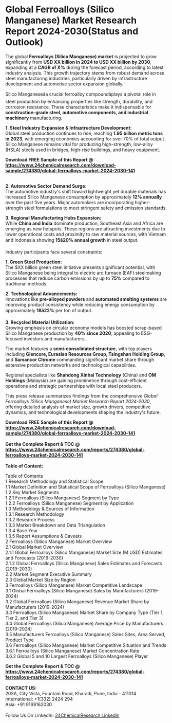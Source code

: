 <h1>Global Ferroalloys (Silico Manganese) Market Research Report 2024-2030(Status and Outlook)</h1><p>The global <strong>Ferroalloys (Silico Manganese) market</strong> is projected to grow significantly from <strong>USD XX billion in 2024 to USD XX billion by 2030</strong>, expanding at a <strong>CAGR of X%</strong> during the forecast period, according to latest industry analysis. This growth trajectory stems from robust demand across steel manufacturing industries, particularly driven by infrastructure development and automotive sector expansion globally.</p><p>Silico Manganeseâa crucial ferroalloy compoundâplays a pivotal role in steel production by enhancing properties like strength, durability, and corrosion resistance. These characteristics make it indispensable for <strong>construction-grade steel, automotive components, and industrial machinery</strong> manufacturing.</p><p><strong>1. Steel Industry Expansion &amp; Infrastructure Development:</strong><br>
Global steel production continues to rise, reaching <strong>1.95 billion metric tons in 2023</strong>, with emerging economies accounting for over 70% of total output. Silico Manganese remains vital for producing high-strength, low-alloy (HSLA) steels used in bridges, high-rise buildings, and heavy equipment.</p><div><b>Download FREE Sample of this Report @ 
            <a href="https://www.24chemicalresearch.com/download-sample/274380/global-ferroalloys-market-2024-2030-141">
            https://www.24chemicalresearch.com/download-sample/274380/global-ferroalloys-market-2024-2030-141</a></b></div><br><p><strong>2. Automotive Sector Demand Surge:</strong><br>
The automotive industry's shift toward lightweight yet durable materials has increased Silico Manganese consumption by approximately <strong>12% annually</strong> over the past five years. Major automakers are incorporating higher-strength steel formulations to meet stringent safety and emission standards.</p><p><strong>3. Regional Manufacturing Hubs Expansion:</strong><br>
While <strong>China and India</strong> dominate production, Southeast Asia and Africa are emerging as new hotspots. These regions are attracting investments due to lower operational costs and proximity to raw material sources, with Vietnam and Indonesia showing <strong>15â20% annual growth</strong> in steel output.</p><p>Industry participants face several constraints:</p><p><strong>1. Green Steel Production:</strong><br>
The $XX billion green steel initiative presents significant potential, with Silico Manganese being integral to electric arc furnace (EAF) steelmaking processes that reduce carbon emissions by up to <strong>75%</strong> compared to traditional methods.</p><p><strong>2. Technological Advancements:</strong><br>
Innovations like <strong>pre-alloyed powders</strong> and <strong>automated smelting systems</strong> are improving product consistency while reducing energy consumption by approximately <strong>18â22%</strong> per ton of output.</p><p><strong>3. Recycled Material Utilization:</strong><br>
Growing emphasis on circular economy models has boosted scrap-based Silico Manganese production by <strong>40% since 2020</strong>, appealing to ESG-focused investors and manufacturers.</p><p>The market features a <strong>semi-consolidated structure</strong>, with top players including <strong>Glencore, Eurasian Resources Group, Tsingshan Holding Group</strong>, and <strong>Samancor Chrome</strong> commanding significant market share through extensive production networks and technological capabilities.</p><p>Regional specialists like <strong>Shandong Xinhai Technology</strong> (China) and <strong>OM Holdings</strong> (Malaysia) are gaining prominence through cost-efficient operations and strategic partnerships with local steel producers.</p><p>This press release summarizes findings from the comprehensive <em>Global Ferroalloys (Silico Manganese) Market Research Report 2024-2030</em>, offering detailed analysis of market size, growth drivers, competitive dynamics, and technological developments shaping the industry's future.</p><div><b>Download FREE Sample of this Report @ 
            <a href="https://www.24chemicalresearch.com/download-sample/274380/global-ferroalloys-market-2024-2030-141">
            https://www.24chemicalresearch.com/download-sample/274380/global-ferroalloys-market-2024-2030-141</a></b></div><br><div><b>Get the Complete Report & TOC @ 
            <a href="https://www.24chemicalresearch.com/reports/274380/global-ferroalloys-market-2024-2030-141">
            https://www.24chemicalresearch.com/reports/274380/global-ferroalloys-market-2024-2030-141</a></b></div><br>
            <b>Table of Content:</b><p>Table of Contents<br />
1 Research Methodology and Statistical Scope<br />
1.1 Market Definition and Statistical Scope of Ferroalloys (Silico Manganese)<br />
1.2 Key Market Segments<br />
1.2.1 Ferroalloys (Silico Manganese) Segment by Type<br />
1.2.2 Ferroalloys (Silico Manganese) Segment by Application<br />
1.3 Methodology & Sources of Information<br />
1.3.1 Research Methodology<br />
1.3.2 Research Process<br />
1.3.3 Market Breakdown and Data Triangulation<br />
1.3.4 Base Year<br />
1.3.5 Report Assumptions & Caveats<br />
2 Ferroalloys (Silico Manganese) Market Overview<br />
2.1 Global Market Overview<br />
2.1.1 Global Ferroalloys (Silico Manganese) Market Size (M USD) Estimates and Forecasts (2019-2030)<br />
2.1.2 Global Ferroalloys (Silico Manganese) Sales Estimates and Forecasts (2019-2030)<br />
2.2 Market Segment Executive Summary<br />
2.3 Global Market Size by Region<br />
3 Ferroalloys (Silico Manganese) Market Competitive Landscape<br />
3.1 Global Ferroalloys (Silico Manganese) Sales by Manufacturers (2019-2024)<br />
3.2 Global Ferroalloys (Silico Manganese) Revenue Market Share by Manufacturers (2019-2024)<br />
3.3 Ferroalloys (Silico Manganese) Market Share by Company Type (Tier 1, Tier 2, and Tier 3)<br />
3.4 Global Ferroalloys (Silico Manganese) Average Price by Manufacturers (2019-2024)<br />
3.5 Manufacturers Ferroalloys (Silico Manganese) Sales Sites, Area Served, Product Type<br />
3.6 Ferroalloys (Silico Manganese) Market Competitive Situation and Trends<br />
3.6.1 Ferroalloys (Silico Manganese) Market Concentration Rate<br />
3.6.2 Global 5 and 10 Largest Ferroalloys (Silico Manganese) Player</p><div><b>Get the Complete Report & TOC @ 
            <a href="https://www.24chemicalresearch.com/reports/274380/global-ferroalloys-market-2024-2030-141">
            https://www.24chemicalresearch.com/reports/274380/global-ferroalloys-market-2024-2030-141</a></b></div><br><b>CONTACT US:</b><br>
            203A, City Vista, Fountain Road, Kharadi, Pune, India - 411014<br>
            International: +1(332) 2424 294<br>
            Asia: +91 9169162030 <br><br>
            Follow Us On LinkedIn: <a href="https://www.linkedin.com/company/24chemicalresearch/">24ChemicalResearch LinkedIn</a>